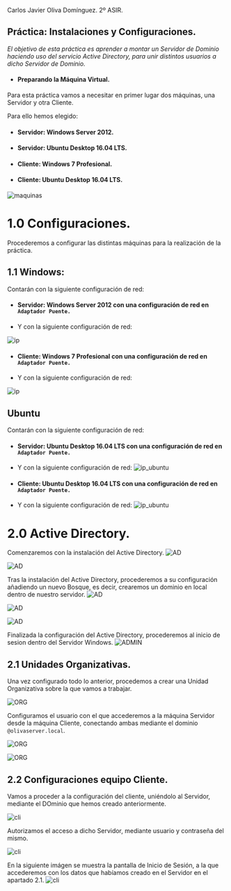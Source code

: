 Carlos Javier Oliva Domínguez.
2º ASIR.

## **Práctica: Instalaciones y Configuraciones.**

*El objetivo de esta práctica es aprender a montar un Servidor de Dominio haciendo uso del servicio Active Directory, para unir distintos usuarios a dicho Servidor de Dominio.*

- #### Preparando la Máquina Virtual.
Para esta práctica vamos a necesitar en primer lugar dos máquinas, una Servidor y otra Cliente.

Para ello hemos elegido:
- #### Servidor: Windows Server 2012.
- #### Servidor: Ubuntu Desktop 16.04 LTS.
- #### Cliente: Windows 7 Profesional.
- #### Cliente: Ubuntu Desktop 16.04 LTS.

![maquinas](./images/1.png)

# 1.0 Configuraciones.
Procederemos a configurar las distintas máquinas para la realización de la práctica.

## 1.1 Windows:
Contarán con la siguiente configuración de red:

- #### Servidor: Windows Server 2012 con una configuración de red en `Adaptador Puente.`
- Y con la siguiente configuración de red:

![ip](./images/3.png)

- #### Cliente: Windows 7 Profesional con una configuración de red en `Adaptador Puente.`
- Y con la siguiente configuración de red:

![ip](./images/14.png)

## Ubuntu
Contarán con la siguiente configuración de red:

- #### Servidor: Ubuntu Desktop 16.04 LTS con una configuración de red en `Adaptador Puente.`
- Y con la siguiente configuración de red:
![ip_ubuntu](./images/ubuntu_serv_ip.png)

- #### Cliente: Ubuntu Desktop 16.04 LTS con una configuración de red en `Adaptador Puente.`
- Y con la siguiente configuración de red:
![ip_ubuntu](./images/ubuntu_client_ip.png)

# 2.0 Active Directory.
Comenzaremos con la instalación del Active Directory.
![AD](./images/4.png)

![AD](./images/5.png)

Tras la instalación del Active Directory, procederemos a su configuración añadiendo un nuevo Bosque, es decir, crearemos un dominio en local dentro de nuestro servidor.
![AD](./images/6.png)

![AD](./images/7.png)

![AD](./images/8.png)

Finalizada la configuración del Active Directory, procederemos al inicio de sesion dentro del Servidor Windows.
![ADMIN](./images/9.png)

## 2.1 Unidades Organizativas.

Una vez configurado todo lo anterior, procedemos a crear una Unidad Organizativa sobre la que vamos a trabajar.

![ORG](./images/10.png)

Configuramos el usuario con el que accederemos a la máquina Servidor desde la máquina Cliente, conectando ambas mediante el dominio `@olivaserver.local`.

![ORG](./images/11.png)

![ORG](./images/12.png)

## 2.2 Configuraciones equipo Cliente.
Vamos a proceder a la configuración del cliente, uniéndolo al Servidor, mediante el DOminio que hemos creado anteriormente.

![cli](./images/15.png)

Autorizamos el acceso a dicho Servidor, mediante usuario y contraseña del mismo.

![cli](./images/14.png)

En la siguiente imágen se muestra la pantalla de Inicio de Sesión, a la que accederemos con los datos que habíamos creado en el Servidor en el apartado 2.1.
![cli](./images/17.png)
